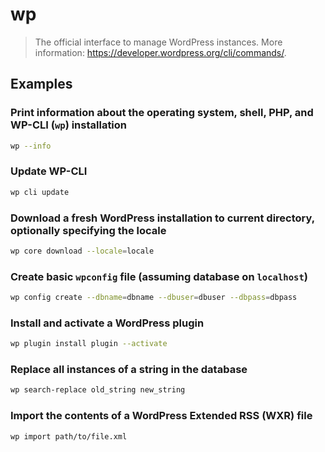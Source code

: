# wp

> The official interface to manage WordPress instances. More information: <https://developer.wordpress.org/cli/commands/>.

## Examples

### Print information about the operating system, shell, PHP, and WP-CLI (`wp`) installation

```bash
wp --info
```

### Update WP-CLI

```bash
wp cli update
```

### Download a fresh WordPress installation to current directory, optionally specifying the locale

```bash
wp core download --locale=locale
```

### Create basic `wpconfig` file (assuming database on `localhost`)

```bash
wp config create --dbname=dbname --dbuser=dbuser --dbpass=dbpass
```

### Install and activate a WordPress plugin

```bash
wp plugin install plugin --activate
```

### Replace all instances of a string in the database

```bash
wp search-replace old_string new_string
```

### Import the contents of a WordPress Extended RSS (WXR) file

```bash
wp import path/to/file.xml
```
